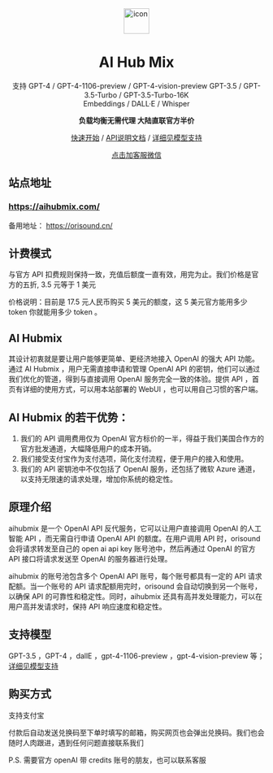 <div align="center">
<img src="./images/logo.png" alt="icon" width="50px"/>
  
<h1 align="center">AI Hub Mix</h1>

支持 GPT-4 / GPT-4-1106-preview / GPT-4-vision-preview
GPT-3.5 / GPT-3.5-Turbo / GPT-3.5-Turbo-16K  </br>
Embeddings / DALL·E / Whisper 

**负载均衡无需代理 大陆直联官方半价**

[快速开始](https://aihubmix.com/) / [API说明文档](https://zltb2uon31.feishu.cn/wiki/VSYzwt3mki9t0Rk3xFjcss8Gnuh) / [详细见模型支持]( https://zltb2uon31.feishu.cn/wiki/FffXwmLQSifRN4kUxHHcXOCHnud) 

[点击加客服微信](https://zltb2uon31.feishu.cn/docx/Wq6AdmGotowLpYxAmN7cadv8npQ)

</div>

## 站点地址
### https://aihubmix.com/

备用地址： https://orisound.cn/

## 计费模式
与官方 API 扣费规则保持一致，充值后额度一直有效，用完为止。我们价格是官方的五折, 3.5 元等于 1 美元

价格说明：目前是 17.5 元人民币购买 5 美元的额度，这 5 美元官方能用多少 token 你就能用多少 token 。

## AI Hubmix
其设计初衷就是要让用户能够更简单、更经济地接入 OpenAI 的强大 API 功能。通过 AI Hubmix ，用户无需直接申请和管理 OpenAI API 的密钥，他们可以通过我们优化的管道，得到与直接调用 OpenAI 服务完全一致的体验。提供 API ，首页有详细的使用方式，可以用本站部署的 WebUI ，也可以用自己习惯的客户端。

## AI Hubmix 的若干优势： 
1. 我们的 API 调用费用仅为 OpenAI 官方标价的一半，得益于我们美国合作方的官方批发通道，大幅降低用户的成本开销。
2. 我们接受支付宝作为支付选项，简化支付流程，便于用户的接入和使用。
3. 我们的 API 密钥池中不仅包括了 OpenAI 服务，还包括了微软 Azure 通道，以支持无限速的请求处理，增加你系统的稳定性。

## 原理介绍
aihubmix 是一个 OpenAI API 反代服务，它可以让用户直接调用 OpenAI 的人工智能 API ，而无需自行申请 OpenAI API 的额度。在用户调用 API 时，orisound 会将请求转发至自己的 open ai api key 账号池中，然后再通过 OpenAI 的官方 API 接口将请求发送至 OpenAI 的服务器进行处理。

aihubmix 的账号池包含多个 OpenAI API 账号，每个账号都具有一定的 API 请求配额。当一个账号的 API 请求配额用完时，orisound 会自动切换到另一个账号，以确保 API 的可靠性和稳定性。同时，aihubmix 还具有高并发处理能力，可以在用户高并发请求时，保持 API 响应速度和稳定性。

## 支持模型
GPT-3.5 ，GPT-4 ，dallE ，gpt-4-1106-preview ，gpt-4-vision-preview 等；[详细见模型支持]( https://zltb2uon31.feishu.cn/wiki/FffXwmLQSifRN4kUxHHcXOCHnud)

## 购买方式

支持支付宝

付款后自动发送兑换码至下单时填写的邮箱，购买网页也会弹出兑换码。我们也会随时人肉跟进，遇到任何问题直接联系我们

P.S.
需要官方 openAI 带 credits 账号的朋友，也可以联系客服
